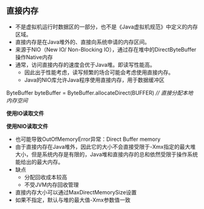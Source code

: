## 直接内存

- 不是虚拟机运行时数据区的一部分，也不是《Java虚拟机规范》中定义的内存区域。
- 直接内存是在Java堆外的、直接向系统申请的内存区间。
- 来源于NIO（New IO/ Non-Blocking IO），通过存在堆中的DirectByteBuffer操作Native内存
- 通常，访问直接内存的速度会优于Java堆。即读写性能高。
    - 因此出于性能考虑，读写频繁的场合可能会考虑使用直接内存。
    - Java的NIO库允许Java程序使用直接内存，用于数据缓冲区



ByteBuffer byteBuffer = ByteBuffer.allocateDirect(BUFFER) *// 直接分配本地内存空间*

**使用IO读取文件**

**使用NIO读取文件**

- 也可能导致OutOfMemoryError异常：Direct Buffer memory
- 由于直接内存在Java堆外，因此它的大小不会直接受限于-Xmx指定的最大堆大小，但是系统内存是有限的，Java堆和直接内存的总和依然受限于操作系统能给出的最大内存。
- 缺点
    - 分配回收成本较高
    - 不受JVM内存回收管理
- 直接内存大小可以通过MaxDirectMemorySize设置
- 如果不指定，默认与堆的最大值-Xmx参数值一致



